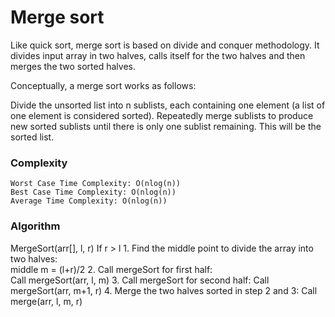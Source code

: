 # Merge sort
Like quick sort, merge sort is based on divide and conquer methodology. It divides input array in two halves, calls itself for the two halves and then merges the two sorted halves.

Conceptually, a merge sort works as follows:

Divide the unsorted list into n sublists, each containing one element (a list of one element is considered sorted).
Repeatedly merge sublists to produce new sorted sublists until there is only one sublist remaining. This will be the sorted list.

### Complexity
```
Worst Case Time Complexity: O(nlog(n))
Best Case Time Complexity: O(nlog(n)) 
Average Time Complexity: O(nlog(n))
```

### Algorithm
MergeSort(arr[], l,  r)
If r > l
     1. Find the middle point to divide the array into two halves:  
             middle m = (l+r)/2
     2. Call mergeSort for first half:   
             Call mergeSort(arr, l, m)
     3. Call mergeSort for second half:
             Call mergeSort(arr, m+1, r)
     4. Merge the two halves sorted in step 2 and 3:
             Call merge(arr, l, m, r)

